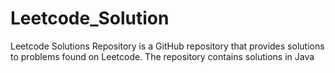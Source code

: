 # Leetcode_Solution
Leetcode Solutions Repository is a GitHub repository that provides solutions to problems found on Leetcode. The repository contains solutions in Java
